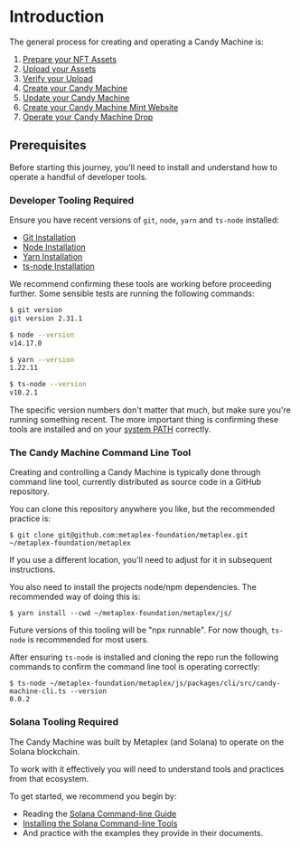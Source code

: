 # Introduction

The general process for creating and operating a Candy Machine is:

1. [Prepare your NFT Assets](./prepare-assets)
2. [Upload your Assets](./upload-assets)
3. [Verify your Upload](./verify-upload)
4. [Create your Candy Machine](./create-cm)
5. [Update your Candy Machine](./update-cm)
6. [Create your Candy Machine Mint Website](./create-mint-site)
7. [Operate your Candy Machine Drop](./operate-cm-drop)
<!-- 8. ...Sign, 8. ...etc -->

## Prerequisites

Before starting this journey, you'll need to install and understand how to operate a handful of developer tools.

### Developer Tooling Required

Ensure you have recent versions of `git`, `node`, `yarn` and `ts-node` installed:

* [Git Installation](https://git-scm.com/book/en/v2/Getting-Started-Installing-Git)
* [Node Installation](https://nodejs.org/en/download/)
* [Yarn Installation](https://classic.yarnpkg.com/lang/en/docs/install)
* [ts-node Installation](https://www.npmjs.com/package/ts-node#installation)

We recommend confirming these tools are working before proceeding further. Some sensible tests are running the following commands:

```bash
$ git version
git version 2.31.1

$ node --version
v14.17.0

$ yarn --version
1.22.11

$ ts-node --version
v10.2.1
```

The specific version numbers don't matter that much, but make sure you're running something recent. The more important thing is confirming these tools are installed and on your [system PATH](https://janelbrandon.medium.com/understanding-the-path-variable-6eae0936e976) correctly.

### The Candy Machine Command Line Tool

Creating and controlling a Candy Machine is typically done through command line tool, currently distributed as source code in a GitHub repository.

You can clone this repository anywhere you like, but the recommended practice is:
```
$ git clone git@github.com:metaplex-foundation/metaplex.git ~/metaplex-foundation/metaplex
```

If you use a different location, you'll need to adjust for it in subsequent instructions.

You also need to install the projects node/npm dependencies. The recommended way of doing this is:

```
$ yarn install --cwd ~/metaplex-foundation/metaplex/js/
```

Future versions of this tooling will be "npx runnable". For now though, `ts-node` is recommended for most users.

After ensuring `ts-node` is installed and cloning the repo run the following commands to confirm the command line tool is operating correctly:
```
$ ts-node ~/metaplex-foundation/metaplex/js/packages/cli/src/candy-machine-cli.ts --version
0.0.2
```

### Solana Tooling Required

The Candy Machine was built by Metaplex (and Solana) to operate on the Solana blockchain.

To work with it effectively you will need to understand tools and practices from that ecosystem.

To get started, we recommend you begin by:

* Reading the [Solana Command-line Guide](https://docs.solana.com/cli)
* [Installing the Solana Command-line Tools](https://docs.solana.com/cli/install-solana-cli-tools)
* And practice with the examples they provide in their documents.